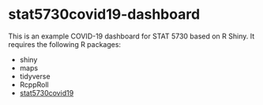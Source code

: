 
<!-- README.md is generated from README.Rmd. Please edit that file -->

# stat5730covid19-dashboard

<!-- badges: start -->

<!-- badges: end -->

This is an example COVID-19 dashboard for STAT 5730 based on R Shiny. It
requires the following R packages:

  - shiny
  - maps
  - tidyverse
  - RcppRoll
  - [stat5730covid19](https://github.com/vqv/stat5730covid19)
